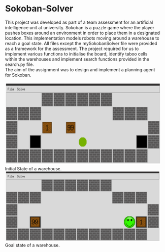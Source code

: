 # Sokoban-Solver
This project was developed as part of a team assessment for an artificial intelligence unit at university.
Sokoban is a puzzle game where the player pushes boxes around an environment in order to place them in a designated location.
This implementation models robots moving around a warehouse to reach a goal state.
All files except the mySokobanSolver file were provided as a framework for the assessment.
The project required for us to implement various functions to initialise the board, identify taboo cells within the warehouses and implement search functions provided in the search.py file.</br>
The aim of the assignment was to design and implement a planning agent for Sokoban.</br>
</br>
![InitialWarehouse.png](/Docs/InitialWarehouse.png)</br>
Initial State of a warehouse.</br>
![WarehouseGoalState.png](/Docs/WarehouseGoalState.png)</br>
Goal state of a warehouse.</br>

